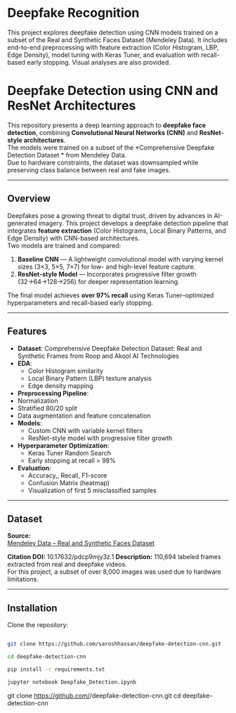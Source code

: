 # Deepfake Recognition
This project explores deepfake detection using CNN models trained on a subset of the Real and Synthetic Faces Dataset (Mendeley Data). It includes end-to-end preprocessing with feature extraction (Color Histogram, LBP, Edge Density), model tuning with Keras Tuner, and evaluation with recall-based early stopping. Visual analyses are also provided.

# Deepfake Detection using CNN and ResNet Architectures

This repository presents a deep learning approach to **deepfake face detection**, combining **Convolutional Neural Networks (CNN)** and **ResNet-style architectures**.  
The models were trained on a subset of the *Comprehensive Deepfake Detection Dataset * from Mendeley Data.  
Due to hardware constraints, the dataset was downsampled while preserving class balance between real and fake images.

---

## Overview

Deepfakes pose a growing threat to digital trust, driven by advances in AI-generated imagery.
This project develops a deepfake detection pipeline that integrates **feature extraction** (Color Histograms, Local Binary Patterns, and Edge Density) with CNN-based architectures.  
Two models are trained and compared:
1. **Baseline CNN** — A lightweight convolutional model with varying kernel sizes (3×3, 5×5, 7×7) for low- and high-level feature capture.  
2. **ResNet-style Model** — Incorporates progressive filter growth (32→64→128→256) for deeper representation learning.

The final model achieves **over 97% recall** using Keras Tuner–optimized hyperparameters and recall-based early stopping.

---

## Features

- **Dataset**: Comprehensive Deepfake Detection Dataset: Real and Synthetic Frames from Roop and Akool AI Technologies  
- **EDA**:  
  - Color Histogram similarity  
  - Local Binary Pattern (LBP) texture analysis  
  - Edge density mapping  
-  **Preprocessing Pipeline**:  
  - Normalization  
  - Stratified 80/20 split  
  - Data augmentation and feature concatenation  
- **Models**:  
  - Custom CNN with variable kernel filters  
  - ResNet-style model with progressive filter growth  
- **Hyperparameter Optimization**:  
  - Keras Tuner Random Search  
  - Early stopping at recall > 98%  
- **Evaluation**:  
  - Accuracy,, Recall, F1-score  
  - Confusion Matrix (heatmap)  
  - Visualization of first 5 misclassified samples  

---

## Dataset

**Source:**  
[Mendeley Data – Real and Synthetic Faces Dataset](https://data.mendeley.com/datasets/pdcp9mjy3z/1)

**Citation DOI:** 10.17632/pdcp9mjy3z.1
**Description:** 110,694 labeled frames extracted from real and deepfake videos.  
For this project, a subset of over 8,000 images was used due to hardware limitations.

---

## Installation

Clone the repository:
```bash

git clone https://github.com/saroshhassan/deepfake-detection-cnn.git

cd deepfake-detection-cnn

pip install -r requirements.txt

jupyter notebook Deepfake_Detection.ipynb
```
git clone https://github.com/<your-username>/deepfake-detection-cnn.git
cd deepfake-detection-cnn
